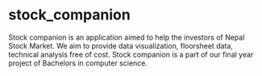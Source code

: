 # stock_companion

Stock companion is an application aimed to help the investors of Nepal Stock Market. We aim to provide data visualization, floorsheet data, technical analysis free of cost. Stock companion is a part of our final year project of Bachelors in computer science.



